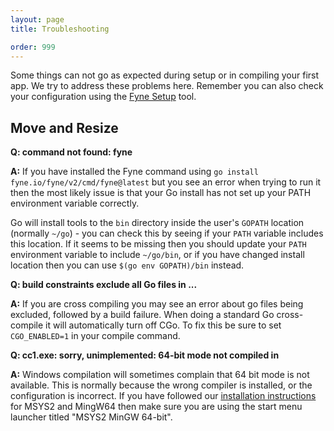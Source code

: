 ```yaml
---
layout: page
title: Troubleshooting

order: 999
---
```


Some things can not go as expected during setup or in compiling your first app. We try to address these problems here.
Remember you can also check your configuration using the
[Fyne Setup](https://geoffrey-artefacts.fynelabs.com/github/andydotxyz/fyne-io/setup/latest/) tool.

## Move and Resize

**Q: command not found: fyne**

**A:** If you have installed the Fyne command using `go install fyne.io/fyne/v2/cmd/fyne@latest` but you
see an error when trying to run it then the most likely issue is that your Go install has not
set up your PATH environment variable correctly.

Go will install tools to the `bin` directory inside the user's `GOPATH` location
(normally `~/go`) - you can check this by seeing if your `PATH` variable includes this location.
If it seems to be missing then you should update your `PATH` environment variable to include
`~/go/bin`, or if you have changed install location then you can use `$(go env GOPATH)/bin` instead.

**Q: build constraints exclude all Go files in ...**

**A:** If you are cross compiling you may see an error about go files being excluded, followed
by a build failure. When doing a standard Go cross-compile it will automatically turn off CGo.
To fix this be sure to set `CGO_ENABLED=1` in your compile command.


**Q: cc1.exe: sorry, unimplemented: 64-bit mode not compiled in**

**A:** Windows compilation will sometimes complain that 64 bit mode is not available.
This is normally because the wrong compiler is installed, or the configuration is incorrect.
If you have followed our [installation instructions](/started/) for MSYS2 and MingW64 then make sure
you are using the start menu launcher titled "MSYS2 MinGW 64-bit".
